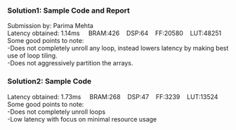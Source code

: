 <h3>Solution1: Sample Code and Report</h3>

Submission by: Parima Mehta <br>
Latency obtained: 1.14ms &nbsp;&nbsp;&nbsp;&nbsp;BRAM:426&nbsp;&nbsp;&nbsp;&nbsp;DSP:64&nbsp;&nbsp;&nbsp;&nbsp;FF:20580&nbsp;&nbsp;&nbsp;&nbsp;LUT:48251<br>
Some good points to note:<br>
-Does not completely unroll any loop, instead lowers latency by making best use of loop tiling.<br>
-Does not aggressively partition the arrays.<br>


<h3>Solution2: Sample Code</h3>

Latency obtained: 1.73ms &nbsp;&nbsp;&nbsp;&nbsp;BRAM:268&nbsp;&nbsp;&nbsp;&nbsp;DSP:47&nbsp;&nbsp;&nbsp;&nbsp;FF:3239&nbsp;&nbsp;&nbsp;&nbsp;LUT:13524<br>
Some good points to note:<br>
-Does not completely unroll loops <br>
-Low latency with focus on minimal resource usage <br>
